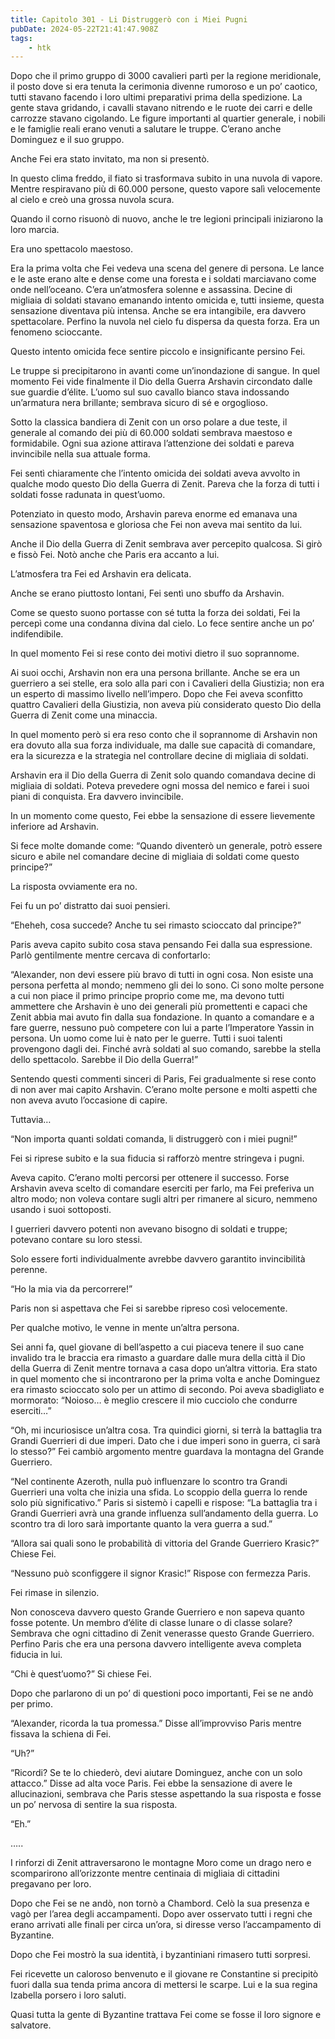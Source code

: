 ```yaml
---
title: Capitolo 301 - Li Distruggerò con i Miei Pugni
pubDate: 2024-05-22T21:41:47.908Z
tags:
    - htk
---
```


Dopo che il primo gruppo di 3000 cavalieri partì per la regione meridionale, il posto dove si era tenuta la cerimonia divenne rumoroso e un po’ caotico, tutti stavano facendo i loro ultimi preparativi prima della spedizione. La gente stava gridando, i cavalli stavano nitrendo e le ruote dei carri e delle carrozze stavano cigolando. Le figure importanti al quartier generale, i nobili e le famiglie reali erano venuti a salutare le truppe. C’erano anche Dominguez e il suo gruppo.

Anche Fei era stato invitato, ma non si presentò.

In questo clima freddo, il fiato si trasformava subito in una nuvola di vapore. Mentre respiravano più di 60.000 persone, questo vapore salì velocemente al cielo e creò una grossa nuvola scura.

Quando il corno risuonò di nuovo, anche le tre legioni principali iniziarono la loro marcia.

Era uno spettacolo maestoso.

Era la prima volta che Fei vedeva una scena del genere di persona. Le lance e le aste erano alte e dense come una foresta e i soldati marciavano come onde nell’oceano. C’era un’atmosfera solenne e assassina. Decine di migliaia di soldati stavano emanando intento omicida e, tutti insieme, questa sensazione diventava più intensa. Anche se era intangibile, era davvero spettacolare. Perfino la nuvola nel cielo fu dispersa da questa forza. Era un fenomeno scioccante.

Questo intento omicida fece sentire piccolo e insignificante persino Fei.

Le truppe si precipitarono in avanti come un’inondazione di sangue. In quel momento Fei vide finalmente il Dio della Guerra Arshavin circondato dalle sue guardie d’élite. L’uomo sul suo cavallo bianco stava indossando un’armatura nera brillante; sembrava sicuro di sé e orgoglioso.

Sotto la classica bandiera di Zenit con un orso polare a due teste, il generale al comando dei più di 60.000 soldati sembrava maestoso e formidabile. Ogni sua azione attirava l’attenzione dei soldati e pareva invincibile nella sua attuale forma.

Fei sentì chiaramente che l’intento omicida dei soldati aveva avvolto in qualche modo questo Dio della Guerra di Zenit. Pareva che la forza di tutti i soldati fosse radunata in quest’uomo.

Potenziato in questo modo, Arshavin pareva enorme ed emanava una sensazione spaventosa e gloriosa che Fei non aveva mai sentito da lui.

Anche il Dio della Guerra di Zenit sembrava aver percepito qualcosa. Si girò e fissò Fei. Notò anche che Paris era accanto a lui.

L’atmosfera tra Fei ed Arshavin era delicata.

Anche se erano piuttosto lontani, Fei sentì uno sbuffo da Arshavin.

Come se questo suono portasse con sé tutta la forza dei soldati, Fei la percepì come una condanna divina dal cielo. Lo fece sentire anche un po’ indifendibile.

In quel momento Fei si rese conto dei motivi dietro il suo soprannome.

Ai suoi occhi, Arshavin non era una persona brillante. Anche se era un guerriero a sei stelle, era solo alla pari con i Cavalieri della Giustizia; non era un esperto di massimo livello nell’impero. Dopo che Fei aveva sconfitto quattro Cavalieri della Giustizia, non aveva più considerato questo Dio della Guerra di Zenit come una minaccia.

In quel momento però si era reso conto che il soprannome di Arshavin non era dovuto alla sua forza individuale, ma dalle sue capacità di comandare, era la sicurezza e la strategia nel controllare decine di migliaia di soldati.

Arshavin era il Dio della Guerra di Zenit solo quando comandava decine di migliaia di soldati. Poteva prevedere ogni mossa del nemico e farei i suoi piani di conquista. Era davvero invincibile.

In un momento come questo, Fei ebbe la sensazione di essere lievemente inferiore ad Arshavin.

Si fece molte domande come: “Quando diventerò un generale, potrò essere sicuro e abile nel comandare decine di migliaia di soldati come questo principe?”

La risposta ovviamente era no.

Fei fu un po’ distratto dai suoi pensieri.

“Eheheh, cosa succede? Anche tu sei rimasto scioccato dal principe?”

Paris aveva capito subito cosa stava pensando Fei dalla sua espressione. Parlò gentilmente mentre cercava di confortarlo:

“Alexander, non devi essere più bravo di tutti in ogni cosa. Non esiste una persona perfetta al mondo; nemmeno gli dei lo sono. Ci sono molte persone a cui non piace il primo principe proprio come me, ma devono tutti ammettere che Arshavin è uno dei generali più promettenti e capaci che Zenit abbia mai avuto fin dalla sua fondazione. In quanto a comandare e a fare guerre, nessuno può competere con lui a parte l’Imperatore Yassin in persona. Un uomo come lui è nato per le guerre. Tutti i suoi talenti provengono dagli dei. Finché avrà soldati al suo comando, sarebbe la stella dello spettacolo. Sarebbe il Dio della Guerra!”

Sentendo questi commenti sinceri di Paris, Fei gradualmente si rese conto di non aver mai capito Arshavin. C’erano molte persone e molti aspetti che non aveva avuto l’occasione di capire.

Tuttavia…

“Non importa quanti soldati comanda, li distruggerò con i miei pugni!”

Fei si riprese subito e la sua fiducia si rafforzò mentre stringeva i pugni.

Aveva capito. C’erano molti percorsi per ottenere il successo. Forse Arshavin aveva scelto di comandare eserciti per farlo, ma Fei preferiva un altro modo; non voleva contare sugli altri per rimanere al sicuro, nemmeno usando i suoi sottoposti.

I guerrieri davvero potenti non avevano bisogno di soldati e truppe; potevano contare su loro stessi.

Solo essere forti individualmente avrebbe davvero garantito invincibilità perenne.

“Ho la mia via da percorrere!”

Paris non si aspettava che Fei si sarebbe ripreso così velocemente.

Per qualche motivo, le venne in mente un’altra persona.

Sei anni fa, quel giovane di bell’aspetto a cui piaceva tenere il suo cane invalido tra le braccia era rimasto a guardare dalle mura della città il Dio della Guerra di Zenit mentre tornava a casa dopo un’altra vittoria. Era stato in quel momento che si incontrarono per la prima volta e anche Dominguez era rimasto scioccato solo per un attimo di secondo. Poi aveva sbadigliato e mormorato: “Noioso… è meglio crescere il mio cucciolo che condurre eserciti…”

“Oh, mi incuriosisce un’altra cosa. Tra quindici giorni, si terrà la battaglia tra Grandi Guerrieri di due imperi. Dato che i due imperi sono in guerra, ci sarà lo stesso?” Fei cambiò argomento mentre guardava la montagna del Grande Guerriero.

“Nel continente Azeroth, nulla può influenzare lo scontro tra Grandi Guerrieri una volta che inizia una sfida. Lo scoppio della guerra lo rende solo più significativo.” Paris si sistemò i capelli e rispose: “La battaglia tra i Grandi Guerrieri avrà una grande influenza sull’andamento della guerra. Lo scontro tra di loro sarà importante quanto la vera guerra a sud.”

“Allora sai quali sono le probabilità di vittoria del Grande Guerriero Krasic?” Chiese Fei.

“Nessuno può sconfiggere il signor Krasic!” Rispose con fermezza Paris.

Fei rimase in silenzio.

Non conosceva davvero questo Grande Guerriero e non sapeva quanto fosse potente. Un membro d’élite di classe lunare o di classe solare? Sembrava che ogni cittadino di Zenit venerasse questo Grande Guerriero. Perfino Paris che era una persona davvero intelligente aveva completa fiducia in lui.

“Chi è quest’uomo?” Si chiese Fei.

Dopo che parlarono di un po’ di questioni poco importanti, Fei se ne andò per primo.

“Alexander, ricorda la tua promessa.” Disse all’improvviso Paris mentre fissava la schiena di Fei.

“Uh?”

“Ricordi? Se te lo chiederò, devi aiutare Dominguez, anche con un solo attacco.” Disse ad alta voce Paris. Fei ebbe la sensazione di avere le allucinazioni, sembrava che Paris stesse aspettando la sua risposta e fosse un po’ nervosa di sentire la sua risposta.

“Eh.”

…..

I rinforzi di Zenit attraversarono le montagne Moro come un drago nero e scomparirono all’orizzonte mentre centinaia di migliaia di cittadini pregavano per loro.

Dopo che Fei se ne andò, non tornò a Chambord. Celò la sua presenza e vagò per l’area degli accampamenti. Dopo aver osservato tutti i regni che erano arrivati alle finali per circa un’ora, si diresse verso l’accampamento di Byzantine.

Dopo che Fei mostrò la sua identità, i byzantiniani rimasero tutti sorpresi.

Fei ricevette un caloroso benvenuto e il giovane re Constantine si precipitò fuori dalla sua tenda prima ancora di mettersi le scarpe. Lui e la sua regina Izabella porsero i loro saluti.

Quasi tutta la gente di Byzantine trattava Fei come se fosse il loro signore e salvatore.




